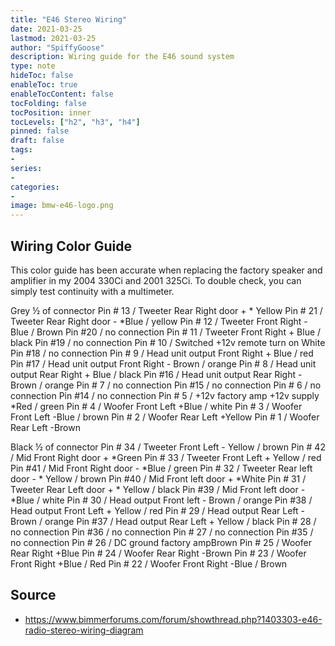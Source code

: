 ```yaml
---
title: "E46 Stereo Wiring"
date: 2021-03-25
lastmod: 2021-03-25
author: "SpiffyGoose"
description: Wiring guide for the E46 sound system
type: note
hideToc: false
enableToc: true
enableTocContent: false
tocFolding: false
tocPosition: inner
tocLevels: ["h2", "h3", "h4"]
pinned: false
draft: false
tags:
-
series:
-
categories:
-
image: bmw-e46-logo.png
---
```


## Wiring Color Guide

This color guide has been accurate when replacing the factory speaker and amplifier in my 2004 330Ci and 2001 325Ci. To double check, you can simply test continuity with a multimeter.

Grey ½ of connector
Pin # 13 / Tweeter Rear Right door + * Yellow Pin # 21 / Tweeter Rear Right door - *Blue / yellow
Pin # 12 / Tweeter Front Right - Blue / Brown Pin #20 / no connection
Pin # 11 / Tweeter Front Right + Blue / black Pin #19 / no connection
Pin # 10 / Switched +12v remote turn on White Pin #18 / no connection
Pin # 9 / Head unit output Front Right + Blue / red Pin #17 / Head unit output Front Right - Brown / orange
Pin # 8 / Head unit output Rear Right + Blue / black Pin #16 / Head unit output Rear Right - Brown / orange
Pin # 7 / no connection Pin #15 / no connection
Pin # 6 / no connection Pin #14 / no connection
Pin # 5 / +12v factory amp +12v supply *Red / green
Pin # 4 / Woofer Front Left +Blue / white
Pin # 3 / Woofer Front Left -Blue / brown
Pin # 2 / Woofer Rear Left +Yellow
Pin # 1 / Woofer Rear Left -Brown

Black ½ of connector
Pin # 34 / Tweeter Front Left - Yellow / brown Pin # 42 / Mid Front Right door + *Green
Pin # 33 / Tweeter Front Left + Yellow / red Pin #41 / Mid Front Right door - *Blue / green
Pin # 32 / Tweeter Rear left door - * Yellow / brown Pin #40 / Mid Front left door + *White
Pin # 31 / Tweeter Rear Left door + * Yellow / black Pin #39 / Mid Front left door - *Blue / white
Pin # 30 / Head output Front left - Brown / orange Pin #38 / Head output Front Left + Yellow / red
Pin # 29 / Head output Rear Left - Brown / orange Pin #37 / Head output Rear Left + Yellow / black
Pin # 28 / no connection Pin #36 / no connection
Pin # 27 / no connection Pin #35 / no connection
Pin # 26 / DC ground factory ampBrown
Pin # 25 / Woofer Rear Right +Blue
Pin # 24 / Woofer Rear Right -Brown
Pin # 23 / Woofer Front Right +Blue / Red
Pin # 22 / Woofer Front Right -Blue / Brown 

## Source
* https://www.bimmerforums.com/forum/showthread.php?1403303-e46-radio-stereo-wiring-diagram 
